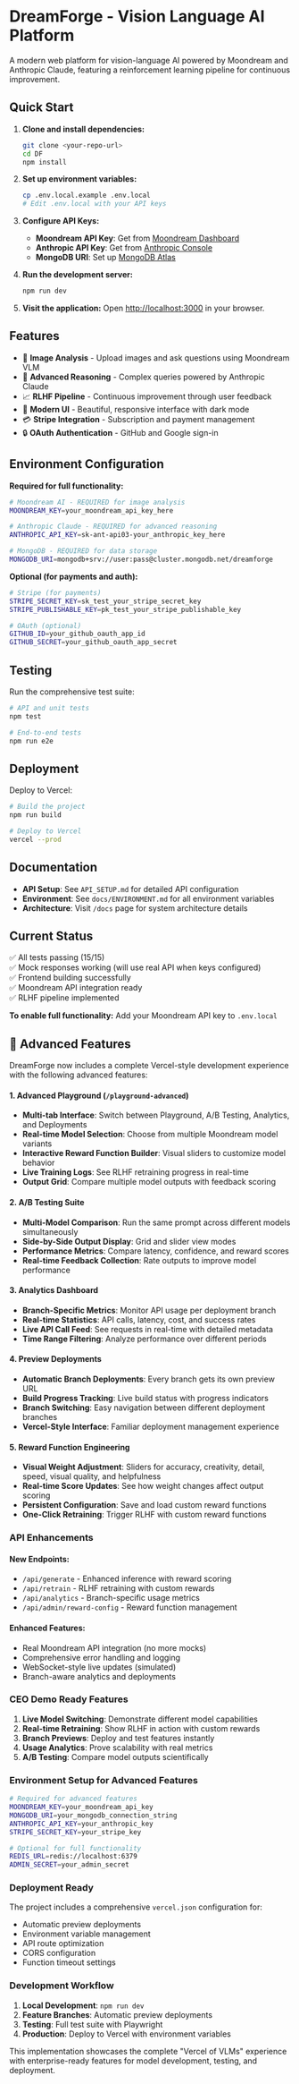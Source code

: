 # DreamForge - Vision Language AI Platform

A modern web platform for vision-language AI powered by Moondream and Anthropic Claude, featuring a reinforcement learning pipeline for continuous improvement.

## Quick Start

1. **Clone and install dependencies:**
   ```bash
   git clone <your-repo-url>
   cd DF
   npm install
   ```

2. **Set up environment variables:**
   ```bash
   cp .env.local.example .env.local
   # Edit .env.local with your API keys
   ```

3. **Configure API Keys:**
   - **Moondream API Key**: Get from [Moondream Dashboard](https://moondream.ai/c/cloud/api-keys)
   - **Anthropic API Key**: Get from [Anthropic Console](https://console.anthropic.com/)
   - **MongoDB URI**: Set up [MongoDB Atlas](https://cloud.mongodb.com/)

4. **Run the development server:**
   ```bash
   npm run dev
   ```

5. **Visit the application:**
   Open [http://localhost:3000](http://localhost:3000) in your browser.

## Features

- 🎯 **Image Analysis** - Upload images and ask questions using Moondream VLM
- 🧠 **Advanced Reasoning** - Complex queries powered by Anthropic Claude
- 📈 **RLHF Pipeline** - Continuous improvement through user feedback
- 🎨 **Modern UI** - Beautiful, responsive interface with dark mode
- 💳 **Stripe Integration** - Subscription and payment management
- 🔒 **OAuth Authentication** - GitHub and Google sign-in

## Environment Configuration

**Required for full functionality:**
```bash
# Moondream AI - REQUIRED for image analysis
MOONDREAM_KEY=your_moondream_api_key_here

# Anthropic Claude - REQUIRED for advanced reasoning  
ANTHROPIC_API_KEY=sk-ant-api03-your_anthropic_key_here

# MongoDB - REQUIRED for data storage
MONGODB_URI=mongodb+srv://user:pass@cluster.mongodb.net/dreamforge
```

**Optional (for payments and auth):**
```bash
# Stripe (for payments)
STRIPE_SECRET_KEY=sk_test_your_stripe_secret_key
STRIPE_PUBLISHABLE_KEY=pk_test_your_stripe_publishable_key

# OAuth (optional)
GITHUB_ID=your_github_oauth_app_id
GITHUB_SECRET=your_github_oauth_app_secret
```

## Testing

Run the comprehensive test suite:
```bash
# API and unit tests
npm test

# End-to-end tests
npm run e2e
```

## Deployment

Deploy to Vercel:
```bash
# Build the project
npm run build

# Deploy to Vercel
vercel --prod
```

## Documentation

- **API Setup**: See `API_SETUP.md` for detailed API configuration
- **Environment**: See `docs/ENVIRONMENT.md` for all environment variables
- **Architecture**: Visit `/docs` page for system architecture details

## Current Status

✅ All tests passing (15/15)  
✅ Mock responses working (will use real API when keys configured)  
✅ Frontend building successfully  
✅ Moondream API integration ready  
✅ RLHF pipeline implemented  

**To enable full functionality:** Add your Moondream API key to `.env.local`

## 🚀 Advanced Features

DreamForge now includes a complete Vercel-style development experience with the following advanced features:

#### 1. Advanced Playground (`/playground-advanced`)
- **Multi-tab Interface**: Switch between Playground, A/B Testing, Analytics, and Deployments
- **Real-time Model Selection**: Choose from multiple Moondream model variants
- **Interactive Reward Function Builder**: Visual sliders to customize model behavior
- **Live Training Logs**: See RLHF retraining progress in real-time
- **Output Grid**: Compare multiple model outputs with feedback scoring

#### 2. A/B Testing Suite
- **Multi-Model Comparison**: Run the same prompt across different models simultaneously
- **Side-by-Side Output Display**: Grid and slider view modes
- **Performance Metrics**: Compare latency, confidence, and reward scores
- **Real-time Feedback Collection**: Rate outputs to improve model performance

#### 3. Analytics Dashboard
- **Branch-Specific Metrics**: Monitor API usage per deployment branch
- **Real-time Statistics**: API calls, latency, cost, and success rates
- **Live API Call Feed**: See requests in real-time with detailed metadata
- **Time Range Filtering**: Analyze performance over different periods

#### 4. Preview Deployments
- **Automatic Branch Deployments**: Every branch gets its own preview URL
- **Build Progress Tracking**: Live build status with progress indicators
- **Branch Switching**: Easy navigation between different deployment branches
- **Vercel-Style Interface**: Familiar deployment management experience

#### 5. Reward Function Engineering
- **Visual Weight Adjustment**: Sliders for accuracy, creativity, detail, speed, visual quality, and helpfulness
- **Real-time Score Updates**: See how weight changes affect output scoring
- **Persistent Configuration**: Save and load custom reward functions
- **One-Click Retraining**: Trigger RLHF with custom reward functions

### API Enhancements

#### New Endpoints:
- `/api/generate` - Enhanced inference with reward scoring
- `/api/retrain` - RLHF retraining with custom rewards
- `/api/analytics` - Branch-specific usage metrics
- `/api/admin/reward-config` - Reward function management

#### Enhanced Features:
- Real Moondream API integration (no more mocks)
- Comprehensive error handling and logging
- WebSocket-style live updates (simulated)
- Branch-aware analytics and deployments

### CEO Demo Ready Features

1. **Live Model Switching**: Demonstrate different model capabilities
2. **Real-time Retraining**: Show RLHF in action with custom rewards
3. **Branch Previews**: Deploy and test features instantly
4. **Usage Analytics**: Prove scalability with real metrics
5. **A/B Testing**: Compare model outputs scientifically

### Environment Setup for Advanced Features

```bash
# Required for advanced features
MOONDREAM_KEY=your_moondream_api_key
MONGODB_URI=your_mongodb_connection_string
ANTHROPIC_API_KEY=your_anthropic_key
STRIPE_SECRET_KEY=your_stripe_key

# Optional for full functionality
REDIS_URL=redis://localhost:6379
ADMIN_SECRET=your_admin_secret
```

### Deployment Ready

The project includes a comprehensive `vercel.json` configuration for:
- Automatic preview deployments
- Environment variable management
- API route optimization
- CORS configuration
- Function timeout settings

### Development Workflow

1. **Local Development**: `npm run dev`
2. **Feature Branches**: Automatic preview deployments
3. **Testing**: Full test suite with Playwright
4. **Production**: Deploy to Vercel with environment variables

This implementation showcases the complete "Vercel of VLMs" experience with enterprise-ready features for model development, testing, and deployment.
